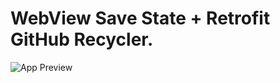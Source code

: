 # WebView Save State + Retrofit GitHub Recycler.

![App Preview](https://github.com/mbove77/WebView-SaveState/blob/master/app/src/main/res/mipmap-anydpi-v26/preview.gif?raw=true)

